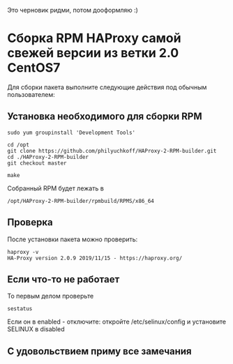 Это черновик ридми, потом дооформляю :)

# Сборка RPM HAProxy самой свежей версии из ветки 2.0 CentOS7

Для сборки пакета выполните следующие действия под обычным пользователем:

## Установка необходимого для сборки  RPM

    sudo yum groupinstall 'Development Tools'

    cd /opt
    git clone https://github.com/philyuchkoff/HAProxy-2-RPM-builder.git
    cd ./HAProxy-2-RPM-builder
    git checkout master

    make
    
Собранный RPM будет лежать в 

    /opt/HAProxy-2-RPM-builder/rpmbuild/RPMS/x86_64
    
## Проверка

После установки пакета можно проверить:

    haproxy -v
    HA-Proxy version 2.0.9 2019/11/15 - https://haproxy.org/
    
## Если что-то не работает
То первым делом проверьте

    sestatus
    
Если он в enabled - отключите: откройте /etc/selinux/config и установите SELINUX в disabled

    

## С удовольствием приму все замечания
